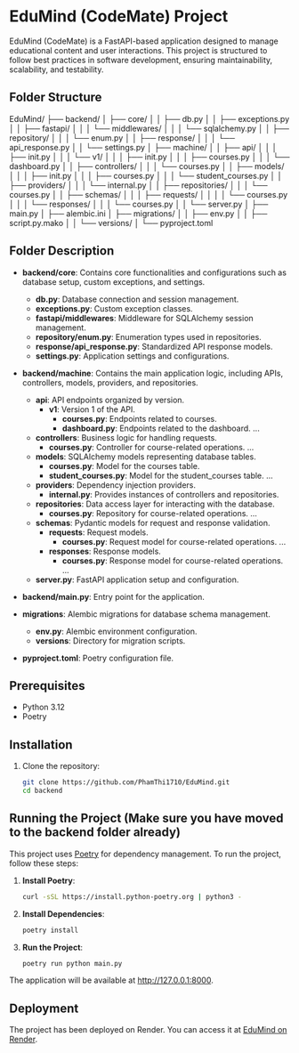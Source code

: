 # EduMind (CodeMate) Project

EduMind (CodeMate) is a FastAPI-based application designed to manage educational content and user interactions. This project is structured to follow best practices in software development, ensuring maintainability, scalability, and testability. 

## Folder Structure

EduMind/ ├── backend/ │ ├── core/ │ │ ├── db.py │ │ ├── exceptions.py │ │ ├── fastapi/ │ │ │ └── middlewares/ │ │ │ └── sqlalchemy.py │ │ ├── repository/ │ │ │ └── enum.py │ │ ├── response/ │ │ │ └── api_response.py │ │ └── settings.py │ ├── machine/ │ │ ├── api/ │ │ │ ├── init.py │ │ │ └── v1/ │ │ │ ├── init.py │ │ │ ├── courses.py │ │ │ └── dashboard.py │ │ ├── controllers/ │ │ │ └── courses.py │ │ ├── models/ │ │ │ ├── init.py │ │ │ ├── courses.py │ │ │ └── student_courses.py │ │ ├── providers/ │ │ │ └── internal.py │ │ ├── repositories/ │ │ │ └── courses.py │ │ ├── schemas/ │ │ │ ├── requests/ │ │ │ │ └── courses.py │ │ │ └── responses/ │ │ │ └── courses.py │ │ └── server.py │ ├── main.py │ ├── alembic.ini │ ├── migrations/ │ │ ├── env.py │ │ ├── script.py.mako │ │ └── versions/ │ └── pyproject.toml

## Folder Description

- **backend/core**: Contains core functionalities and configurations such as database setup, custom exceptions, and settings.
  - **db.py**: Database connection and session management.
  - **exceptions.py**: Custom exception classes.
  - **fastapi/middlewares**: Middleware for SQLAlchemy session management.
  - **repository/enum.py**: Enumeration types used in repositories.
  - **response/api_response.py**: Standardized API response models.
  - **settings.py**: Application settings and configurations.

- **backend/machine**: Contains the main application logic, including APIs, controllers, models, providers, and repositories.
  - **api**: API endpoints organized by version.
    - **v1**: Version 1 of the API.
      - **courses.py**: Endpoints related to courses.
      - **dashboard.py**: Endpoints related to the dashboard.
      ...
  - **controllers**: Business logic for handling requests.
    - **courses.py**: Controller for course-related operations.
    ...
  - **models**: SQLAlchemy models representing database tables.
    - **courses.py**: Model for the courses table.
    - **student_courses.py**: Model for the student_courses table.
    ...
  - **providers**: Dependency injection providers.
    - **internal.py**: Provides instances of controllers and repositories.
  - **repositories**: Data access layer for interacting with the database.
    - **courses.py**: Repository for course-related operations.
    ...
  - **schemas**: Pydantic models for request and response validation.
    - **requests**: Request models.
      - **courses.py**: Request model for course-related operations.
      ...
    - **responses**: Response models.
      - **courses.py**: Response model for course-related operations.
      ...
  - **server.py**: FastAPI application setup and configuration.

- **backend/main.py**: Entry point for the application.

- **migrations**: Alembic migrations for database schema management.
  - **env.py**: Alembic environment configuration.
  - **versions**: Directory for migration scripts.

- **pyproject.toml**: Poetry configuration file.

## Prerequisites

- Python 3.12
- Poetry

## Installation

1. Clone the repository:
   ```sh
   git clone https://github.com/PhamThi1710/EduMind.git
   cd backend

## Running the Project (Make sure you have moved to the backend folder already)

This project uses [Poetry](https://python-poetry.org/) for dependency management. To run the project, follow these steps:

1. **Install Poetry**:
    ```sh
    curl -sSL https://install.python-poetry.org | python3 -
    ```

2. **Install Dependencies**:
    ```sh
    poetry install
    ```

3. **Run the Project**:
    ```sh
    poetry run python main.py
    ```
The application will be available at http://127.0.0.1:8000.
## Deployment

The project has been deployed on Render. You can access it at [EduMind on Render](https://edumind.onrender.com).

